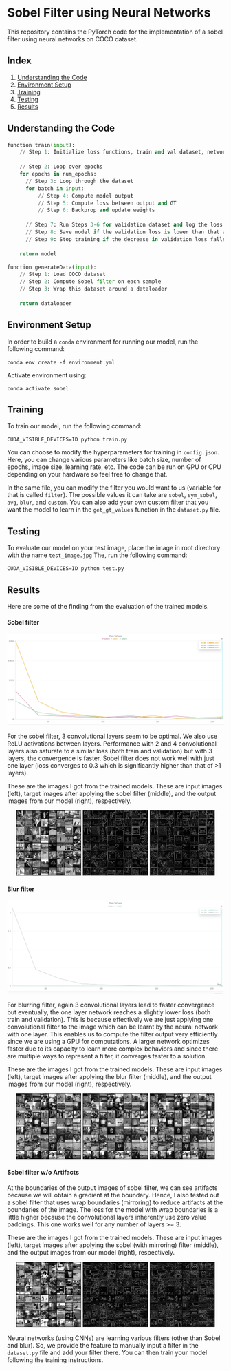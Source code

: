 # Sobel Filter using Neural Networks

This repository contains the PyTorch code for the implementation of a sobel filter using neural networks on COCO dataset.

## Index

1. [Understanding the Code](#understanding)
2. [Environment Setup](#setup)
3. [Training](#training)
4. [Testing](#testing)
5. [Results](#results)

## Understanding the Code

```python
function train(input):
    // Step 1: Initialize loss functions, train and val dataset, network  

    // Step 2: Loop over epochs
    for epochs in num_epochs:
      // Step 3: Loop through the dataset
      for batch in input:
          // Step 4: Compute model output
          // Step 5: Compute loss between output and GT
          // Step 6: Backprop and update weights

      // Step 7: Run Steps 3-6 for validation dataset and log the loss
      // Step 8: Save model if the validation loss is lower than that at previous epoch
      // Step 9: Stop training if the decrease in validation loss falls below a certain percentages or epochs are complete

    return model
```

```python
function generateData(input):
    // Step 1: Load COCO dataset
    // Step 2: Compute Sobel filter on each sample 
    // Step 3: Wrap this dataset around a dataloader 

    return dataloader
```

## Environment Setup

In order to build a ```conda``` environment for running our model, run the following command:
```
conda env create -f environment.yml
```

Activate environment using:
```
conda activate sobel
```

## Training 

To train our model, run the following command:
```
CUDA_VISIBLE_DEVICES=ID python train.py
```

You can choose to modify the hyperparameters for training in ```config.json```. Here, you can change various parameters like batch size, number of epochs, image size, learning rate, etc. The code can be run on GPU or CPU depending on your hardware so feel free to change that. 

In the same file, you can modify the filter you would want to us (variable for that is called ```filter```). The possible values it can take are ```sobel```, ```sym_sobel```, ```avg```, ```blur```, and ```custom```.
You can also add your own custom filter that you want the model to learn in the ```get_gt_values``` function in the ```dataset.py``` file.

## Testing 

To evaluate our model on your test image, place the image in root directory with the name ```test_image.jpg```
The, run the following command:

```
CUDA_VISIBLE_DEVICES=ID python test.py
```

## Results

Here are some of the finding from the evaluation of the trained models.

#### Sobel filter

![Sobel](media/sobel_layers.png)

For the sobel filter, 3 convolutional layers seem to be optimal. We also use ReLU activations between layers.
Performance with 2 and 4 convolutional layers also saturate to a similar loss (both train and validation) but with 3 layers, the convergence is faster. Sobel filter does not work well with just one layer (loss converges to 0.3 which is significantly higher than that of >1 layers). 

These are the images I got from the trained models. These are input images (left), target images after applying the sobel filter (middle), and the output images from our model (right), respectively.

<p align="center">
  <img src="media/sobel/images_input.png" width="30%" alt="Input Images">
  <img src="media/sobel/images_target.png" width="30%" alt="Target Images">
  <img src="media/sobel/images_output.png" width="30%" alt="Output Images">
</p>

#### Blur filter

![Blur](media/blur_layers.png)

For blurring filter, again 3 convolutional layers lead to faster convergence but eventually, the one layer network reaches a slightly lower loss (both train and validation). This is because effectively we are just applying one convolutional filter to the image which can be learnt by the neural network with one layer. This enables us to compute the filter output very efficiently since we are using a GPU for computations.
A larger network optimizes faster due to its capacity to learn more complex behaviors and since there are multiple ways to represent a filter, it converges faster to a solution.

These are the images I got from the trained models. These are input images (left), target images after applying the blur filter (middle), and the output images from our model (right), respectively.

<p align="center">
  <img src="media/blur/images_input.png" width="30%" alt="Input Images">
  <img src="media/blur/images_target.png" width="30%" alt="Target Images">
  <img src="media/blur/images_output.png" width="30%" alt="Output Images">
</p>

#### Sobel filter w/o Artifacts

At the boundaries of the output images of sobel filter, we can see artifacts because we will obtain a gradient at the boundary.
Hence, I also tested out a sobel filter that uses wrap boundaries (mirroring) to reduce artifacts at the boundaries of the image. The loss for the model with wrap boundaries is a little higher because the convolutional layers inherently use zero value paddings. This one works well for any number of layers >= 3.

These are the images I got from the trained models. These are input images (left), target images after applying the sobel (with mirroring) filter (middle), and the output images from our model (right), respectively.

<p align="center">
  <img src="media/sym_sobel/images_input.png" width="30%" alt="Input Images">
  <img src="media/sym_sobel/images_target.png" width="30%" alt="Target Images">
  <img src="media/sym_sobel/images_output.png" width="30%" alt="Output Images">
</p>

Neural networks (using CNNs) are learning various filters (other than Sobel and blur). So, we provide the feature to manually input a filter in the ```dataset.py``` file and add your filter there. You can then train your model following the training instructions.